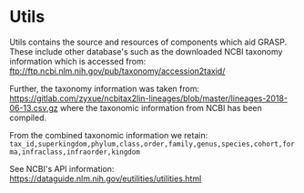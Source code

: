 # Utils 
Utils contains the source and resources of components which aid GRASP. These 
include other database's such as the downloaded NCBI taxonomy information 
which is accessed from:
 ftp://ftp.ncbi.nlm.nih.gov/pub/taxonomy/accession2taxid/ 

Further, the taxonomy information was taken from: https://gitlab.com/zyxue/ncbitax2lin-lineages/blob/master/lineages-2018-06-13.csv.gz
where the taxonomic information from NCBI has been compiled.

From the combined taxonomic information we retain:
`tax_id,superkingdom,phylum,class,order,family,genus,species,cohort,forma,infraclass,infraorder,kingdom`


See NCBI's API information:
https://dataguide.nlm.nih.gov/eutilities/utilities.html